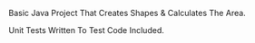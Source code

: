 Basic Java Project That Creates Shapes & Calculates The Area.

Unit Tests Written To Test Code Included.
